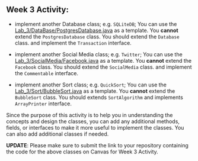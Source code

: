 ## Week 3 Activity:

- implement another Database class; e.g. `SQLiteDB`; You can use the [Lab_3/DataBase/PostgresDatabase.java](../DataBase/PostgresDatabase.java) as a template. You **cannot** extend the `PostgresDatabase` class. You should extend the `Database` class. and implement the `Transaction` interface.

- implement another Social Media class; e.g. `Twitter`; You can use the [Lab_3/SocialMedia/Facebook.java](../SocialMedia/Facebook.java) as a template. You **cannot** extend the `Facebook` class. You should extend the `SocialMedia` class. and implement the `Commentable` interface.

- implement another Sort class; e.g. `QuickSort`; You can use the [Lab_3/Sort/BubbleSort.java](../Sort/BubbleSort.java) as a template. You **cannot** extend the `BubbleSort` class. You should extends `SortAlgorithm` and implements `ArrayPrinter` interface.

Since the purpose of this activity is to help you in understanding the concepts and design the classes, you can add any additional methods, fields, or interfaces to make it more useful to implement the classes. You can also add additional classes if needed.

**UPDATE**: Please make sure to submit the link to your repository containing the code for the above classes on Canvas for Week 3 Activity.
